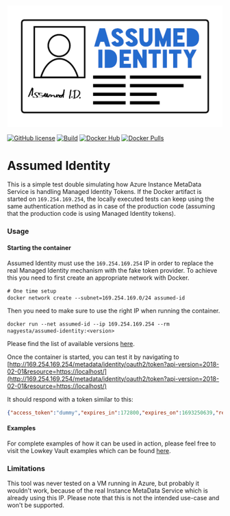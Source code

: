 
![AssumedIdentity](.github/assets/AssumedIdentity-Logo-512.png)

[![GitHub license](https://img.shields.io/github/license/nagyesta/assumed-identity?color=informational)](https://raw.githubusercontent.com/nagyesta/assumed-identity/main/LICENSE)
[![Build](https://img.shields.io/github/actions/workflow/status/nagyesta/assumed-identity/gradle-ci.yml?logo=github&branch=main)](https://github.com/nagyesta/assumed-identity/actions/workflows/gradle-ci.yml)
[![Docker Hub](https://img.shields.io/docker/v/nagyesta/assumed-identity?label=docker%20hub&logo=docker&sort=semver)](https://hub.docker.com/r/nagyesta/assumed-identity)
[![Docker Pulls](https://img.shields.io/docker/pulls/nagyesta/assumed-identity?logo=docker)](https://hub.docker.com/r/nagyesta/assumed-identity)

# Assumed Identity

This is a simple test double simulating how Azure Instance MetaData Service is handling Managed Identity Tokens.
If the Docker artifact is started on `169.254.169.254`, the locally executed tests can keep using the same 
authentication method as in case of the production code (assuming that the production code is using Managed Identity 
tokens).

### Usage

#### Starting the container

Assumed Identity must use the `169.254.169.254` IP in order to replace the real Managed Identity mechanism with the fake
token provider. To achieve this you need to first create an appropriate network with Docker.

```
# One time setup
docker network create --subnet=169.254.169.0/24 assumed-id
```

Then you need to make sure to use the right IP when running the container.

```
docker run --net assumed-id --ip 169.254.169.254 --rm nagyesta/assumed-identity:<version>
```

Please find the list of available versions [here](https://hub.docker.com/r/nagyesta/assumed-identity/tags).

Once the container is started, you can test it by navigating to 
[http://169.254.169.254/metadata/identity/oauth2/token?api-version=2018-02-01&resource=https://localhost/](http://169.254.169.254/metadata/identity/oauth2/token?api-version=2018-02-01&resource=https://localhost/)

It should respond with a token similar to this:

```json
{"access_token":"dummy","expires_in":172800,"expires_on":1693250639,"refresh_token":"dummy","resource":"https://localhost/","token_type":1}
```

#### Examples

For complete examples of how it can be used in action, please feel free to visit the Lowkey Vault examples which can
be found [here](https://github.com/nagyesta/lowkey-vault#example-projects).

### Limitations

This tool was never tested on a VM running in Azure, but probably it wouldn't work, because of the real Instance 
MetaData Service which is already using this IP. Please note that this is not the intended use-case and won't be
supported.
